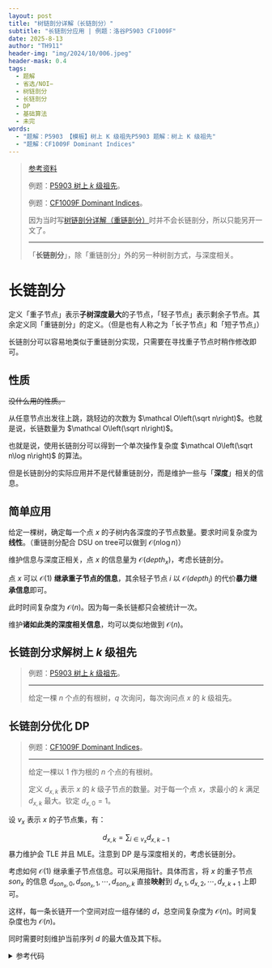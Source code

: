 ```yaml
---
layout: post
title: "树链剖分详解（长链剖分）"
subtitle: "长链剖分应用 | 例题：洛谷P5903 CF1009F"
date: 2025-8-13
author: "TH911"
header-img: "img/2024/10/006.jpeg"
header-mask: 0.4
tags:
  - 题解
  - 省选/NOI−
  - 树链剖分
  - 长链剖分
  - DP
  - 基础算法
  - 未完
words:
  - "题解：P5903 【模板】树上 K 级祖先P5903 题解：树上 K 级祖先"
  - "题解：CF1009F Dominant Indices"
---
```


> [参考资料](https://th911.dpdns.org/file/2025/08/ds.pdf)
> 
> 例题：[P5903 树上 $k$ 级祖先](https://www.luogu.com.cn/problem/P5903)。
>
> 例题：[CF1009F Dominant Indices](https://www.luogu.com.cn/problem/CF1009F)。
>
> 因为当时写[树链剖分详解（重链剖分）](./HLD)时并不会长链剖分，所以只能另开一文了。
>
> ***
>
> 「**长链剖分**」，除「重链剖分」外的另一种树剖方式，与深度相关。

# 长链剖分

定义「重子节点」表示**子树深度最大**的子节点，「轻子节点」表示剩余子节点。其余定义同「重链剖分」的定义。（但是也有人称之为「长子节点」和「短子节点」）

长链剖分可以容易地类似于重链剖分实现，只需要在寻找重子节点时稍作修改即可。

## 性质

~~没什么用的性质。~~

从任意节点出发往上跳，跳轻边的次数为 $\mathcal O\left(\sqrt n\right)$。也就是说，长链数量为 $\mathcal O\left(\sqrt n\right)$。

也就是说，使用长链剖分可以得到一个单次操作复杂度 $\mathcal O\left(\sqrt n\log n\right)$ 的算法。

但是长链剖分的实际应用并不是代替重链剖分，而是维护一些与「**深度**」相关的信息。

## 简单应用

给定一棵树，确定每一个点 $x$ 的子树内各深度的子节点数量。要求时间复杂度为**线性**。（重链剖分配合 DSU on tree可以做到 $\mathcal O(n\log n)$）

维护信息与深度正相关，点 $x$ 的信息量为 $\mathcal O(\textit{depth}_x)$，考虑长链剖分。

点 $x$ 可以 $\mathcal O(1)$ **继承重子节点的信息**，其余轻子节点 $i$ 以 $\mathcal O(\textit{depth}_i)$ 的代价**暴力继承信息**即可。

此时时间复杂度为 $\mathcal O(n)$。因为每一条长链都只会被统计一次。

维护**诸如此类的深度相关信息**，均可以类似地做到 $\mathcal O(n)$。

## 长链剖分求解树上 $k$ 级祖先

> 例题：[P5903 树上 $k$ 级祖先](https://www.luogu.com.cn/problem/P5903)。
>
> ***
>
> 给定一棵 $n$ 个点的有根树，$q$ 次询问，每次询问点 $x$ 的 $k$ 级祖先。



## 长链剖分优化 DP

> 例题：[CF1009F Dominant Indices](https://www.luogu.com.cn/problem/CF1009F)。
>
> ***
>
> 给定一棵以 $1$ 作为根的 $n$ 个点的有根树。
>
> 定义 $d_{x,k}$ 表示 $x$ 的 $k$ 级子节点的数量。对于每一个点 $x$，求最小的 $k$ 满足 $d_{x,k}$ 最大。钦定 $d_{x,0}=1$。

设 $v_x$ 表示 $x$ 的子节点集，有：

$$
d_{x,k}=\sum_{i\in v_x}d_{x,k-1}
$$
暴力维护会 TLE 并且 MLE。注意到 DP 是与深度相关的，考虑长链剖分。

考虑如何 $\mathcal O(1)$ 继承重子节点信息。可以采用指针。具体而言，将 $x$ 的重子节点 $\textit{son}_x$ 的信息 $d_{\textit{son}_x,0},d_{\textit{son}_x,1},\cdots,d_{\textit{son}_x,k}$ 直接**映射**到 $d_{x,1},d_{x,2},\cdots,d_{x,k+1}$ 上即可。

这样，每一条长链开一个空间对应一组存储的 $d$，总空间复杂度为 $\mathcal O(n)$。时间复杂度也为 $\mathcal O(n)$。

同时需要时刻维护当前序列 $d$ 的最大值及其下标。

<details class="success">
    <summary>参考代码</summary>

```cpp
//#include<bits/stdc++.h>
#include<algorithm>
#include<iostream>
#include<cstring>
#include<iomanip>
#include<cstdio>
#include<string>
#include<vector>
#include<cmath>
#include<ctime>
#include<deque>
#include<queue>
#include<stack>
#include<list>
using namespace std;
constexpr const int N=1e6;
int n,ans[N+1];
vector<int>g[N+1];
struct d{
	int max,id;
	vector<int>a;
	d(){
		max=1;
		id=0;
	} 
	int size(){
		return a.size();
	}
	void resize(int x){
		a.resize(x);
	}
	int& operator [](int x){
		return a[x];
	}
}d[N+1];
namespace hld{
	int depth[N+1],maxDepth[N+1],son[N+1];
	void dfs1(int x,int fx){
		depth[x]=depth[fx]+1;
		maxDepth[x]=depth[x];
		for(int i:g[x]){
			if(i==fx){
				continue;
			}
			dfs1(i,x);
			maxDepth[x]=max(maxDepth[x],maxDepth[i]);
			if(maxDepth[i]>maxDepth[son[x]]){
				son[x]=i;
			}
		}
	}
	int cnt; 
	void dfs2(int x,int fx,int id,int pre){
		if(d[id].size()<pre+1){
			d[id].resize(pre+1);
		}
		d[id][pre]=1;
		if(son[x]){
			dfs2(son[x],x,id,pre+1);
		}
		for(int i:g[x]){
			if(i==son[x]||i==fx){
				continue;
			}
			int id2=++cnt;
			dfs2(i,x,id2,0);
			if(d[id].size()<pre+1+d[id2].size()){
				d[id].resize(pre+1+d[id2].size());
			}
			for(int j=0;j<d[id2].size();j++){
				d[id][pre+1+j]+=d[id2][j];
				if(d[id][pre+1+j]>d[id].max){
					d[id].max=d[id][pre+1+j];
					d[id].id=pre+1+j;
				}else if(d[id][pre+1+j]==d[id].max){
					d[id].id=min(d[id].id,pre+1+j);
				}
			}
		}
		ans[x]=max(d[id].id-pre,0);//若小于 0，则说明为 pre。
	}
	int main(){
		dfs1(1,0);
		cnt=1;
		dfs2(1,0,1,0);
		return 0;
	}
}
int main(){
	/*freopen("test.in","r",stdin);
	freopen("test.out","w",stdout);*/
	
	ios::sync_with_stdio(false);
	cin.tie(0);cout.tie(0);
	
	cin>>n;
	for(int i=1;i<n;i++){
		int u,v;
		cin>>u>>v;
		g[u].push_back(v);
		g[v].push_back(u);
	}
	hld::main();
	for(int i=1;i<=n;i++){
		cout<<ans[i]<<'\n';
	}
	
	cout.flush();
	 
	/*fclose(stdin);
	fclose(stdout);*/
	return 0;
}
```
</details>